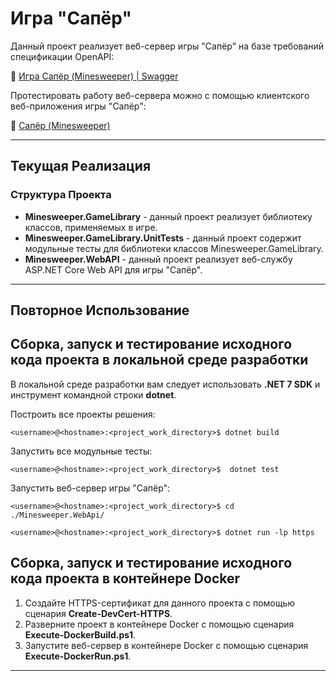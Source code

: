 # Игра "Сапёр"

Данный проект реализует веб-сервер игры "Сапёр" на базе требований спецификации OpenAPI:

:link: [Игра Сапёр (Minesweeper) | Swagger](https://minesweeper-test.studiotg.ru/swagger/#/)

Протестировать работу веб-сервера можно с помощью клиентского веб-приложения игры "Сапёр":

:link: [Сапёр (Minesweeper)](https://minesweeper-test.studiotg.ru/)

---

## Текущая Реализация

### Структура Проекта

- **Minesweeper.GameLibrary** - данный проект реализует библиотеку классов, применяемых в игре.
- **Minesweeper.GameLibrary.UnitTests** - данный проект содержит модульные тесты для библиотеки классов Minesweeper.GameLibrary.
- **Minesweeper.WebAPI** - данный проект реализует веб-службу ASP.NET Core Web API для игры "Сапёр".

---

## Повторное Использование

## Сборка, запуск и тестирование исходного кода проекта в локальной среде разработки

В локальной среде разработки вам следует использовать **.NET 7 SDK** и инструмент командной строки **dotnet**.

Построить все проекты решения:

    <username>@<hostname>:<project_work_directory>$ dotnet build

Запустить все модульные тесты:

    <username>@<hostname>:<project_work_directory>$  dotnet test

Запустить веб-сервер игры "Сапёр":

    <username>@<hostname>:<project_work_directory>$ cd ./Minesweeper.WebApi/

    <username>@<hostname>:<project_work_directory>$ dotnet run -lp https

## Сборка, запуск и тестирование исходного кода проекта в контейнере Docker

1. Создайте HTTPS-сертификат для данного проекта с помощью сценария **Create-DevCert-HTTPS**.
2. Разверните проект в контейнере Docker с помощью сценария **Execute-DockerBuild.ps1**.
3. Запустите веб-сервер в контейнере Docker с помощью сценария **Execute-DockerRun.ps1**.

---
